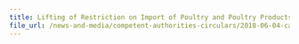```yaml
---
title: Lifting of Restriction on Import of Poultry and Poultry Products from Affected Regions in the Netherlands 
file_url: /news-and-media/competent-authorities-circulars/2018-06-04-ca.pdf
---
```

